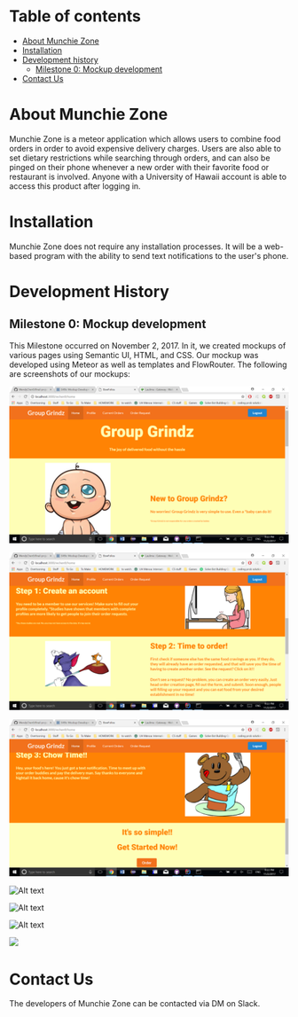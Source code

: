 # Table of contents

* [About Munchie Zone](#about-munchiezone)
* [Installation](#installation)
* [Development history](#development-history)
  * [Milestone 0: Mockup development](#milestone-0-mockup-development)
* [Contact Us](#contact-us)


# About Munchie Zone

Munchie Zone is a meteor application which allows users to combine food orders in order to avoid expensive delivery charges. Users are also able to set dietary restrictions while searching through orders, and can also be pinged on their phone whenever a new order with their favorite food or restaurant is involved. Anyone with a University of Hawaii account is able to access this product after logging in. 

# Installation

Munchie Zone does not require any installation processes. It will be a web-based program with the ability to send text notifications to the user's phone.

# Development History


## Milestone 0: Mockup development

This Milestone occurred on November 2, 2017. In it, we created mockups of various pages using Semantic UI, HTML, and CSS. Our mockup was developed using Meteor as well as templates and FlowRouter. The following are screenshots of our mockups: 

![Alt text](https://raw.githubusercontent.com/WendyChen9/final-project-mockup/master/app/public/images/home1.png)

![Alt text](https://raw.githubusercontent.com/WendyChen9/final-project-mockup/master/app/public/images/home2.png)

![Alt text](https://raw.githubusercontent.com/WendyChen9/final-project-mockup/master/app/public/images/home3.png)

![Alt text](https://github.com/awyz/final-project-mockup/blob/master/app/public/images/Profile_View_Edit_Page.png?raw=true) 

![Alt text](https://github.com/awyz/final-project-mockup/blob/master/app/public/images/Order_Page.png?raw=true)

![Alt text](https://raw.githubusercontent.com/awyz/test/master/createorder.png)

![](images/bowfolios-cas.png)

# Contact Us

The developers of Munchie Zone can be contacted via DM on Slack.
